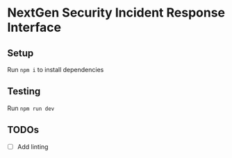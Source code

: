 # NextGen Security Incident Response Interface

## Setup

Run `npm i` to install dependencies

## Testing

Run `npm run dev`

## TODOs

- [ ] Add linting
